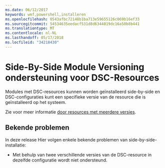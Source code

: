 ```yaml
---
ms.date: 06/12/2017
keywords: wmf,powershell,installeren
ms.openlocfilehash: 0543afbc72148b1ba713e59655126c069b16ef33
ms.sourcegitcommit: 54534635eedacf531d8d6344019dc16a50b8b441
ms.translationtype: MT
ms.contentlocale: nl-NL
ms.lasthandoff: 05/17/2018
ms.locfileid: "34218430"
---
```

# <a name="side-by-side-module-versioning-support-for-dsc-resources"></a>Side-By-Side Module Versioning ondersteuning voor DSC-Resources

Modules met DSC-resources kunnen worden geïnstalleerd side-by-side en DSC-configuraties kunt een specifieke versie van de resource die is geïnstalleerd op het systeem.

Zie voor meer informatie [door resources met meerdere versies](https://msdn.microsoft.com/powershell/dsc/sxsresource).

## <a name="known-issues"></a>Bekende problemen

In deze release Hier volgen enkele bekende problemen van side-by-side-installatie:

-   Met behulp van twee verschillende versies van de DSC-resource in dezelfde configuratie wordt niet ondersteund.

